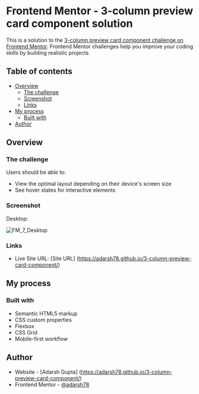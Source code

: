 # Frontend Mentor - 3-column preview card component solution

This is a solution to the [3-column preview card component challenge on Frontend Mentor](https://www.frontendmentor.io/challenges/3column-preview-card-component-pH92eAR2-). Frontend Mentor challenges help you improve your coding skills by building realistic projects. 

## Table of contents

- [Overview](#overview)
  - [The challenge](#the-challenge)
  - [Screenshot](#screenshot)
  - [Links](#links)
- [My process](#my-process)
  - [Built with](#built-with)
- [Author](#author)

## Overview

### The challenge

Users should be able to:

- View the optimal layout depending on their device's screen size
- See hover states for interactive elements

### Screenshot

Desktop: 

![FM_7_Desktop](https://user-images.githubusercontent.com/64201509/219867736-c6fe5ddf-549e-4873-a4b1-0b899a8b75b9.png)

### Links

- Live Site URL: [Site URL] (https://adarsh78.github.io/3-column-preview-card-component/)

## My process

### Built with

- Semantic HTML5 markup
- CSS custom properties
- Flexbox
- CSS Grid
- Mobile-first workflow

## Author

- Website - [Adarsh Gupta] (https://adarsh78.github.io/3-column-preview-card-component/)
- Frontend Mentor - [@adarsh78](https://www.frontendmentor.io/profile/adarsh78)

